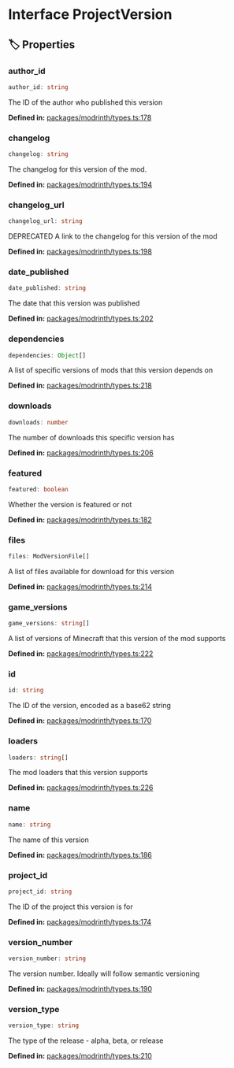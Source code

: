 # Interface ProjectVersion

## 🏷️ Properties

### author_id

```ts
author_id: string
```
The ID of the author who published this version
<p style="font-size: 14px; color: var(--vp-c-text-2)">
<strong>Defined in:</strong> <a href="https://github.com/voxelum/minecraft-launcher-core-node/blob/master/packages/modrinth/types.ts#L178" target="_blank" rel="noreferrer">packages/modrinth/types.ts:178</a>
</p>


### changelog <Badge type="info" text="optional" />

```ts
changelog: string
```
The changelog for this version of the mod.
<p style="font-size: 14px; color: var(--vp-c-text-2)">
<strong>Defined in:</strong> <a href="https://github.com/voxelum/minecraft-launcher-core-node/blob/master/packages/modrinth/types.ts#L194" target="_blank" rel="noreferrer">packages/modrinth/types.ts:194</a>
</p>


### changelog_url <Badge type="info" text="optional" />

```ts
changelog_url: string
```
DEPRECATED A link to the changelog for this version of the mod
<p style="font-size: 14px; color: var(--vp-c-text-2)">
<strong>Defined in:</strong> <a href="https://github.com/voxelum/minecraft-launcher-core-node/blob/master/packages/modrinth/types.ts#L198" target="_blank" rel="noreferrer">packages/modrinth/types.ts:198</a>
</p>


### date_published

```ts
date_published: string
```
The date that this version was published
<p style="font-size: 14px; color: var(--vp-c-text-2)">
<strong>Defined in:</strong> <a href="https://github.com/voxelum/minecraft-launcher-core-node/blob/master/packages/modrinth/types.ts#L202" target="_blank" rel="noreferrer">packages/modrinth/types.ts:202</a>
</p>


### dependencies

```ts
dependencies: Object[]
```
A list of specific versions of mods that this version depends on
<p style="font-size: 14px; color: var(--vp-c-text-2)">
<strong>Defined in:</strong> <a href="https://github.com/voxelum/minecraft-launcher-core-node/blob/master/packages/modrinth/types.ts#L218" target="_blank" rel="noreferrer">packages/modrinth/types.ts:218</a>
</p>


### downloads

```ts
downloads: number
```
The number of downloads this specific version has
<p style="font-size: 14px; color: var(--vp-c-text-2)">
<strong>Defined in:</strong> <a href="https://github.com/voxelum/minecraft-launcher-core-node/blob/master/packages/modrinth/types.ts#L206" target="_blank" rel="noreferrer">packages/modrinth/types.ts:206</a>
</p>


### featured

```ts
featured: boolean
```
Whether the version is featured or not
<p style="font-size: 14px; color: var(--vp-c-text-2)">
<strong>Defined in:</strong> <a href="https://github.com/voxelum/minecraft-launcher-core-node/blob/master/packages/modrinth/types.ts#L182" target="_blank" rel="noreferrer">packages/modrinth/types.ts:182</a>
</p>


### files

```ts
files: ModVersionFile[]
```
A list of files available for download for this version
<p style="font-size: 14px; color: var(--vp-c-text-2)">
<strong>Defined in:</strong> <a href="https://github.com/voxelum/minecraft-launcher-core-node/blob/master/packages/modrinth/types.ts#L214" target="_blank" rel="noreferrer">packages/modrinth/types.ts:214</a>
</p>


### game_versions

```ts
game_versions: string[]
```
A list of versions of Minecraft that this version of the mod supports
<p style="font-size: 14px; color: var(--vp-c-text-2)">
<strong>Defined in:</strong> <a href="https://github.com/voxelum/minecraft-launcher-core-node/blob/master/packages/modrinth/types.ts#L222" target="_blank" rel="noreferrer">packages/modrinth/types.ts:222</a>
</p>


### id

```ts
id: string
```
The ID of the version, encoded as a base62 string
<p style="font-size: 14px; color: var(--vp-c-text-2)">
<strong>Defined in:</strong> <a href="https://github.com/voxelum/minecraft-launcher-core-node/blob/master/packages/modrinth/types.ts#L170" target="_blank" rel="noreferrer">packages/modrinth/types.ts:170</a>
</p>


### loaders

```ts
loaders: string[]
```
The mod loaders that this version supports
<p style="font-size: 14px; color: var(--vp-c-text-2)">
<strong>Defined in:</strong> <a href="https://github.com/voxelum/minecraft-launcher-core-node/blob/master/packages/modrinth/types.ts#L226" target="_blank" rel="noreferrer">packages/modrinth/types.ts:226</a>
</p>


### name

```ts
name: string
```
The name of this version
<p style="font-size: 14px; color: var(--vp-c-text-2)">
<strong>Defined in:</strong> <a href="https://github.com/voxelum/minecraft-launcher-core-node/blob/master/packages/modrinth/types.ts#L186" target="_blank" rel="noreferrer">packages/modrinth/types.ts:186</a>
</p>


### project_id

```ts
project_id: string
```
The ID of the project this version is for
<p style="font-size: 14px; color: var(--vp-c-text-2)">
<strong>Defined in:</strong> <a href="https://github.com/voxelum/minecraft-launcher-core-node/blob/master/packages/modrinth/types.ts#L174" target="_blank" rel="noreferrer">packages/modrinth/types.ts:174</a>
</p>


### version_number

```ts
version_number: string
```
The version number. Ideally will follow semantic versioning
<p style="font-size: 14px; color: var(--vp-c-text-2)">
<strong>Defined in:</strong> <a href="https://github.com/voxelum/minecraft-launcher-core-node/blob/master/packages/modrinth/types.ts#L190" target="_blank" rel="noreferrer">packages/modrinth/types.ts:190</a>
</p>


### version_type

```ts
version_type: string
```
The type of the release - alpha, beta, or release
<p style="font-size: 14px; color: var(--vp-c-text-2)">
<strong>Defined in:</strong> <a href="https://github.com/voxelum/minecraft-launcher-core-node/blob/master/packages/modrinth/types.ts#L210" target="_blank" rel="noreferrer">packages/modrinth/types.ts:210</a>
</p>


